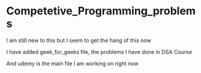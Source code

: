 # Competetive_Programming_problems
I am still new to this but I seem to get the hang of this now

I have added geek_for_geeks file, the problems I have done in DSA Course

And udemy is the main file I am working on right now
